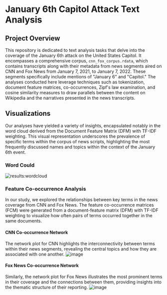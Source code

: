 
# January 6th Capitol Attack Text Analysis

## Project Overview

This repository is dedicated to text analysis tasks that delve into the coverage of the January 6th attack on the United States Capitol. It encompasses a comprehensive corpus, `cnn_fox_corpus.rdata`, which contains transcripts along with their metadata from news segments aired on CNN and Fox News from January 7, 2021, to January 7, 2022. These segments specifically include mentions of "January 6" and "Capitol." The analyses conducted here leverage techniques such as tokenization, document feature matrices, co-occurrences, Zipf's law examination, and cosine similarity measures to draw parallels between the content on Wikipedia and the narratives presented in the news transcripts.

## Visualizations
Our analyses have yielded a variety of insights, encapsulated notably in the word cloud derived from the Document Feature Matrix (DFM) with TF-IDF weighting. This visual representation underscores the prevalence of specific terms within the corpus of news scripts, highlighting the most frequently discussed names and topics within the context of the January 6th event.
### Word Could
![results:wordcloud](https://github.com/yoiestelle/CNN-FOX-News-Analysis/assets/144069476/96b0efe4-5813-40ea-9c57-7cc4332ed298)


### Feature Co-occurrence Analysis
In our study, we explored the relationships between key terms in the news coverage from CNN and Fox News. The feature co-occurrence matrices (FCM) were generated from a document-feature matrix (DFM) with TF-IDF weighting to visualize how often pairs of terms occurred together in the same documents.

#### CNN Co-occurrence Network
The network plot for CNN highlights the interconnectivity between terms within their news segments, revealing the central topics and how they are associated with one another.
![image](https://github.com/yoiestelle/CNN-FOX-News-Analysis/assets/144069476/90bfc02a-761d-4941-ae66-6fc817f29e3b)

#### Fox News Co-occurrence Network
Similarly, the network plot for Fox News illustrates the most prominent terms in their coverage and the connections between them, providing insights into the thematic structure of their reporting.
![image](https://github.com/yoiestelle/CNN-FOX-News-Analysis/assets/144069476/2452e845-a014-47d2-b8da-e49b9f255723)
